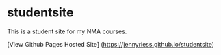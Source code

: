 # studentsite

This is a student site for my NMA courses.


[View Github Pages Hosted Site] (https://jennyriess.github.io/studentsite) 
